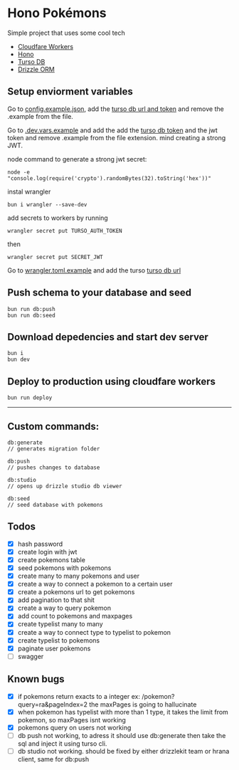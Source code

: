 # Hono Pokémons
Simple project that uses some cool tech
- [Cloudfare Workers](https://workers.cloudflare.com/)
- [Hono](https://hono.dev/)
- [Turso DB](https://turso.tech/)
- [Drizzle ORM](https://orm.drizzle.team/)
## Setup enviorment variables
Go to [config.example.json](./config.example.json), add the [turso db url and token](https://turso.tech/) and remove the .example from the file.

Go to [.dev.vars.example](./.dev.vars.example) and add the add the [turso db token](https://turso.tech/) and the jwt token and remove .example from the file extension. mind creating a strong JWT.

node command to generate a strong jwt secret:
```
node -e "console.log(require('crypto').randomBytes(32).toString('hex'))"
```
instal wrangler

```
bun i wrangler --save-dev
```

add secrets to workers by running
```
wrangler secret put TURSO_AUTH_TOKEN
```
then
```
wrangler secret put SECRET_JWT
```

Go to [wrangler.toml.example](./wrangler.toml.example) and add the turso [turso db url](https://turso.tech/)

## Push schema to your database and seed

```
bun run db:push
bun run db:seed
```

## Download depedencies and start dev server

```
bun i
bun dev
```

## Deploy to production using cloudfare workers

```
bun run deploy
```
---

## Custom commands:

```
db:generate 
// generates migration folder 

db:push
// pushes changes to database

db:studio
// opens up drizzle studio db viewer

db:seed
// seed database with pokemons
```

## Todos
- [x] hash password
- [x] create login with jwt
- [x] create pokemons table
- [x] seed pokemons with pokemons
- [x] create many to many pokemons and user
- [x] create a way to connect a pokemon to a certain user
- [x] create a pokemons url to get pokemons
- [x] add pagination to that shit
- [x] create a way to query pokemon
- [x] add count to pokemons and maxpages
- [x] create typelist many to many
- [x] create a way to connect type to typelist to pokemon
- [x] create typelist to pokemons
- [x] paginate user pokemons 
- [ ] swagger

## Known bugs
- [x] if pokemons return exacts to a integer ex: /pokemon?query=ra&pageIndex=2 the maxPages is going to hallucinate
- [x] when pokemon has typelist with more than 1 type, it takes the limit from pokemon, so maxPages isnt working 
- [x] pokemons query on users not working
- [ ] db push not working, to adress it should use db:generate then take the sql and inject it using turso cli. 
- [ ] db studio not working. should be fixed by either drizzlekit team or hrana client, same for db:push
